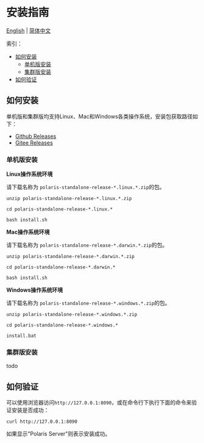 # 安装指南

[English](./README.md) | [简体中文](./README-zh.md)

索引：

- [如何安装](#如何安装)
  - [单机版安装](#单机安装)
  - [集群版安装](#集群安装)
- [如何验证](#如何验证)

## 如何安装

单机版和集群版均支持Linux、Mac和Windows各类操作系统，安装包获取路径如下：

- [Github Releases](https://github.com/GovernSea/sergo-server/releases)
- [Gitee Releases](https://gitee.com/GovernSea/sergo-server/releases)

### 单机版安装

**Linux操作系统环境**

请下载名称为 `polaris-standalone-release-*.linux.*.zip`的包。

```
unzip polaris-standalone-release-*.linux.*.zip

cd polaris-standalone-release-*.linux.*

bash install.sh
```

**Mac操作系统环境**

请下载名称为 `polaris-standalone-release-*.darwin.*.zip`的包。

```
unzip polaris-standalone-release-*.darwin.*.zip

cd polaris-standalone-release-*.darwin.*

bash install.sh
```

**Windows操作系统环境**

请下载名称为 `polaris-standalone-release-*.windows.*.zip`的包。

```
unzip polaris-standalone-release-*.windows.*.zip

cd polaris-standalone-release-*.windows.*

install.bat
```

### 集群版安装

todo

## 如何验证

可以使用浏览器访问`http://127.0.0.1:8090`，或在命令行下执行下面的命令来验证安装是否成功：

```
curl http://127.0.0.1:8090
```

如果显示"Polaris Server"则表示安装成功。



